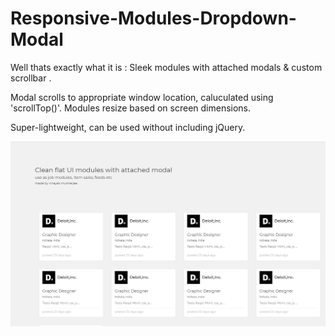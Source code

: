 # Responsive-Modules-Dropdown-Modal
Well thats exactly what it is :  Sleek modules with attached modals &amp; custom scrollbar  .

Modal scrolls to appropriate window location, caluculated using 'scrollTop()'.
Modules resize based on screen dimensions.

Super-lightweight, can be used without including jQuery.


![alt-text](https://raw.githubusercontent.com/vp93/Responsive-Modules-Dropdown-Modal/master/modmod.jpg)
